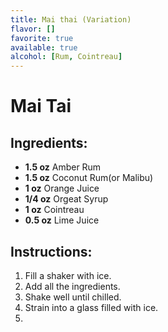```yaml
---
title: Mai thai (Variation)
flavor: []
favorite: true
available: true
alcohol: [Rum, Cointreau]
---
```

# Mai Tai 

## Ingredients:
- **1.5 oz** Amber Rum
- **1.5 oz** Coconut Rum(or Malibu)  
- **1 oz** Orange Juice
- **1/4 oz** Orgeat Syrup
- **1 oz** Cointreau
- **0.5 oz** Lime Juice

## Instructions:
1. Fill a shaker with ice.  
2. Add all the ingredients.  
3. Shake well until chilled.  
4. Strain into a glass filled with ice.  
5.




